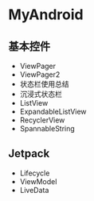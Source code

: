# MyAndroid

## 基本控件

- ViewPager
- ViewPager2
- 状态栏使用总结
- 沉浸式状态栏
- ListView
- ExpandableListView
- RecyclerView
- SpannableString

## Jetpack

- Lifecycle
- ViewModel
- LiveData

